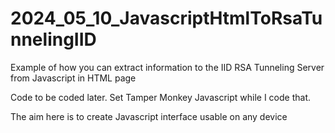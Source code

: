 # 2024_05_10_JavascriptHtmlToRsaTunnelingIID
Example of how you can extract information to the IID RSA Tunneling Server from Javascript in HTML page


Code to be coded later.
Set Tamper Monkey Javascript while I code that.


The aim here is to create Javascript interface usable on any device
